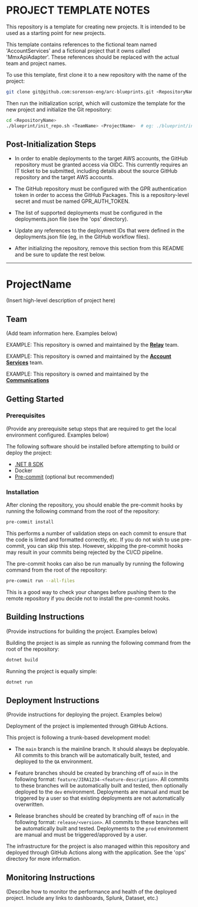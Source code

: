 # PROJECT TEMPLATE NOTES

This repository is a template for creating new projects. It is intended to be used as a starting point for new projects.

This template contains references to the fictional team named 'AccountServices' and a fictional project that it owns called
'MmxApiAdapter'. These references should be replaced with the actual team and project names.

To use this template, first clone it to a new repository with the name of the project:

```bash
git clone git@github.com:sorenson-eng/arc-blueprints.git <RepositoryName>
```

Then run the initialization script, which will customize the template for the new project and initialize the Git
repository:

```bash
cd <RepositoryName>
./blueprint/init_repo.sh <TeamName> <ProjectName>  # eg: ./blueprint/init_repo.sh AccountServices CoolService
```

## Post-Initialization Steps

- In order to enable deployments to the target AWS accounts, the GitHub repository must be granted access via OIDC. This
currently requires an IT ticket to be submitted, including details about the source GitHub repository and the target AWS
accounts.

- The GitHub repository must be configured with the GPR authentication token in order to access the GitHub Packages.
This is a repository-level secret and must be named GPR_AUTH_TOKEN.

- The list of supported deployments must be configured in the deployments.json file (see the 'ops' directory).

- Update any references to the deployment IDs that were defined in the deployments.json file (eg, in the GitHub
workflow files).

- After initializing the repository, remove this section from this README and be sure to update the rest below.


* * *

# ProjectName

(Insert high-level description of project here)

## Team

(Add team information here. Examples below)

EXAMPLE: This repository is owned and maintained by the [**Relay**](https://sorenson.atlassian.net/wiki/spaces/R/pages/102924467/The+Team) team.

EXAMPLE: This repository is owned and maintained by the [**Account Services**](https://sorenson.atlassian.net/wiki/spaces/C/overview#The-Team) team.

EXAMPLE: This repository is owned and maintained by the [**Communications**](https://sorenson.atlassian.net/wiki/spaces/CI/pages/12451842/The+Team)


## Getting Started

### Prerequisites

(Provide any prerequisite setup steps that are required to get the local environment configured. Examples below)

The following software should be installed before attempting to build or deploy the project:

- [.NET 8 SDK](https://dotnet.microsoft.com/en-us/download/dotnet/8.0)
- Docker
- [Pre-commit](https://pre-commit.com/#install) (optional but recommended)

### Installation

After cloning the repository, you should enable the pre-commit hooks by running the following command from the root of
the repository:

```bash
pre-commit install
```

This performs a number of validation steps on each commit to ensure that the code is linted and formatted correctly, etc. If you do not wish to use pre-commit, you can skip this step. However, skipping the pre-commit hooks may result in your commits being rejected by the CI/CD pipeline.

The pre-commit hooks can also be run manually by running the following command from the root of the repository:

```bash
pre-commit run --all-files
```

This is a good way to check your changes before pushing them to the remote repository if you decide not to install the pre-commit hooks.


## Building Instructions

(Provide instructions for building the project. Examples below)

Building the project is as simple as running the following command from the root of the repository:

```bash
dotnet build
```

Running the project is equally simple:

```bash
dotnet run
```

## Deployment Instructions

(Provide instructions for deploying the project. Examples below)

Deployment of the project is implemented through GitHub Actions.

This project is following a trunk-based development model:

- The `main` branch is the mainline branch. It should always be deployable. All commits to this branch will be automatically built, tested, and deployed to the `QA` environment.

- Feature branches should be created by branching off of `main` in the following format: `feature/JIRA1234-<feature-description>`. All commits to these branches will be automatically built and tested, then optionally deployed to the `dev` environment. Deployments are manual and must be triggered by a user so that existing deployments are not automatically overwritten.

- Release branches should be created by branching off of `main` in the following format: `release/<version>`. All commits to these branches will be automatically built and tested. Deployments to the `prod` environment are manual and must be triggered/approved by a user.

The infrastructure for the project is also managed within this repository and deployed through GitHub Actions along with the application. See the 'ops' directory for more information.

## Monitoring Instructions

(Describe how to monitor the performance and health of the deployed project. Include any links to dashboards, Splunk, Dataset, etc.)
